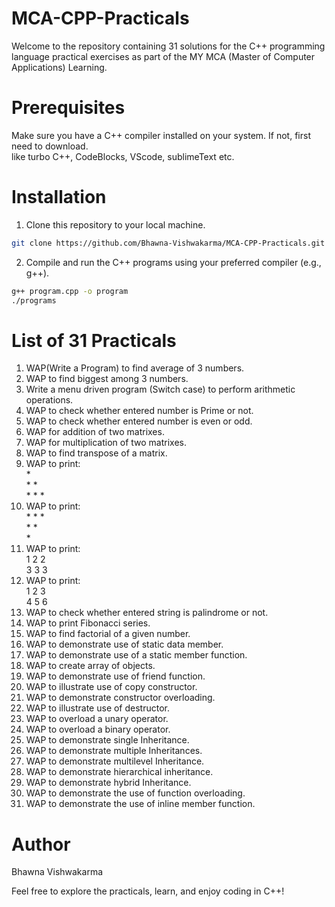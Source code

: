# MCA-CPP-Practicals

Welcome to the repository containing 31 solutions for the C++ programming language practical exercises as part of the MY MCA (Master of Computer Applications) Learning.



# Prerequisites  
Make sure you have a C++ compiler installed on your system. If not, first need to download.  
like turbo C++, CodeBlocks, VScode, sublimeText etc.


# Installation
1. Clone this repository to your local machine.  


```bash   
git clone https://github.com/Bhawna-Vishwakarma/MCA-CPP-Practicals.git
```


2. Compile and run the C++ programs using your preferred compiler (e.g., g++).  


```bash    
g++ program.cpp -o program
./programs
``` 

# List of 31 Practicals

1. WAP(Write a Program) to find average of 3 numbers.  
2. WAP to find biggest among 3 numbers.  
3. Write a menu driven program (Switch case) to perform arithmetic operations.  
4. WAP to check whether entered number is Prime or not.  
5. WAP to check whether entered number is even or odd.  
6. WAP for addition of two matrixes.  
7. WAP for multiplication of two matrixes.  
8. WAP to find transpose of a matrix.  
9. WAP to print:    
   \*   
   \* \*   
   \* \* \*    
11. WAP to print:  
   \* \* \*    
   \* \*    
   \*     
11. WAP to print:  
    1 2 2  
    3 3 3  
12. WAP to print:  
    1 2 3  
    4 5 6  
13. WAP to check whether entered string is palindrome or not.  
14. WAP to print Fibonacci series.  
15. WAP to find factorial of a given number.  
16. WAP to demonstrate use of static data member.  
17. WAP to demonstrate use of a static member function.  
18. WAP to create array of objects.  
19. WAP to demonstrate use of friend function.  
20. WAP to illustrate use of copy constructor.  
21. WAP to demonstrate constructor overloading.  
22. WAP to illustrate use of destructor.   
23. WAP to overload a unary operator.  
24. WAP to overload a binary operator.  
25. WAP to demonstrate single Inheritance.  
26. WAP to demonstrate multiple Inheritances.  
27. WAP to demonstrate multilevel Inheritance.  
28. WAP to demonstrate hierarchical inheritance.  
29. WAP to demonstrate hybrid Inheritance.  
30. WAP to demonstrate the use of function overloading.  
31. WAP to demonstrate the use of inline member function.  


# Author  
Bhawna Vishwakarma  


Feel free to explore the practicals, learn, and enjoy coding in C++!  
